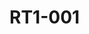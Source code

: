 # RT1-001



<div>

<figure><img src="https://rider-card.com/images/cardlist/card/RT1-001.png" alt=""><figcaption></figcaption></figure>

 

<figure><img src="https://rider-card.com/images/cardlist/card/RT1-002.png" alt=""><figcaption></figcaption></figure>

 

<figure><img src="https://rider-card.com/images/cardlist/card/RT1-003.png" alt=""><figcaption></figcaption></figure>



<figure><img src="https://rider-card.com/images/cardlist/card/RT1-004.png" alt=""><figcaption></figcaption></figure>



<figure><img src="https://rider-card.com/images/cardlist/card/RT1-005.png" alt=""><figcaption></figcaption></figure>
</div>

<div>

<figure><img src="https://rider-card.com/images/cardlist/card/RT1-006.png" alt=""><figcaption></figcaption></figure>

 

<figure><img src="https://rider-card.com/images/cardlist/card/RT1-007.png" alt=""><figcaption></figcaption></figure>



<figure><img src="https://rider-card.com/images/cardlist/card/RT1-008.png" alt=""><figcaption></figcaption></figure>



<figure><img src="https://rider-card.com/images/cardlist/card/RT1-009.png" alt=""><figcaption></figcaption></figure>



<figure><img src="https://rider-card.com/images/cardlist/card/RT1-010.png" alt=""><figcaption></figcaption></figure>

</div>

<div>

<figure><img src="https://rider-card.com/images/cardlist/card/RT1-011.png" alt=""><figcaption></figcaption></figure>

 

<figure><img src="https://rider-card.com/images/cardlist/card/RT1-012.png" alt=""><figcaption></figcaption></figure>



<figure><img src="https://rider-card.com/images/cardlist/card/RT1-013.png" alt=""><figcaption></figcaption></figure>



<figure><img src="https://rider-card.com/images/cardlist/card/RT1-014.png" alt=""><figcaption></figcaption></figure>



<figure><img src="https://rider-card.com/images/cardlist/card/RT1-015.png" alt=""><figcaption></figcaption></figure>

</div>

<div>

<figure><img src="https://rider-card.com/images/cardlist/card/RT1-016.png" alt=""><figcaption></figcaption></figure>

 

<figure><img src="https://rider-card.com/images/cardlist/card/RT1-017.png" alt=""><figcaption></figcaption></figure>



<figure><img src="https://rider-card.com/images/cardlist/card/RT1-018.png" alt=""><figcaption></figcaption></figure>



<figure><img src="https://rider-card.com/images/cardlist/card/RT1-019.png" alt=""><figcaption></figcaption></figure>



<figure><img src="https://rider-card.com/images/cardlist/card/RT1-020.png" alt=""><figcaption></figcaption></figure>

</div>

<div>

<figure><img src="https://rider-card.com/images/cardlist/card/RT1-021.png" alt=""><figcaption></figcaption></figure>

 

<figure><img src="https://rider-card.com/images/cardlist/card/RT1-022.png" alt=""><figcaption></figcaption></figure>



<figure><img src="https://rider-card.com/images/cardlist/card/RT1-023.png" alt=""><figcaption></figcaption></figure>



<figure><img src="https://rider-card.com/images/cardlist/card/RT1-024.png" alt=""><figcaption></figcaption></figure>



<figure><img src="https://rider-card.com/images/cardlist/card/RT1-025.png" alt=""><figcaption></figcaption></figure>

</div>

<div>

<figure><img src="https://rider-card.com/images/cardlist/card/RT1-026.png" alt=""><figcaption></figcaption></figure>

 

<figure><img src="https://rider-card.com/images/cardlist/card/RT1-027.png" alt=""><figcaption></figcaption></figure>



<figure><img src="https://rider-card.com/images/cardlist/card/RT1-028.png" alt=""><figcaption></figcaption></figure>



<figure><img src="https://rider-card.com/images/cardlist/card/RT1-029.png" alt=""><figcaption></figcaption></figure>



<figure><img src="https://rider-card.com/images/cardlist/card/RT1-030.png" alt=""><figcaption></figcaption></figure>

</div>
